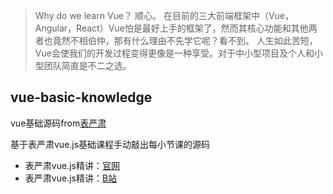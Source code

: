 > Why do we learn Vue？ 顺心。
> 在目前的三大前端框架中（Vue，Angular，React）Vue怕是最好上手的框架了，然而其核心功能和其他两者也竟然不相伯仲，那有什么理由不先学它呢？看不到。
> 人生如此苦短，Vue会使我们的开发过程变得更像是一种享受。对于中小型项目及个人和小型团队简直是不二之选。

## vue-basic-knowledge

vue基础源码from[表严肃](https://biaoyansu.com/)

基于表严肃vue.js基础课程手动敲出每小节课的源码

 - 表严肃vue.js精讲：[官网](https://biaoyansu.com/i/65930211641131?rd=https://biaoyansu.com/18.x)
 - 表严肃vue.js精讲：[B站](https://www.bilibili.com/video/av13450835/)
